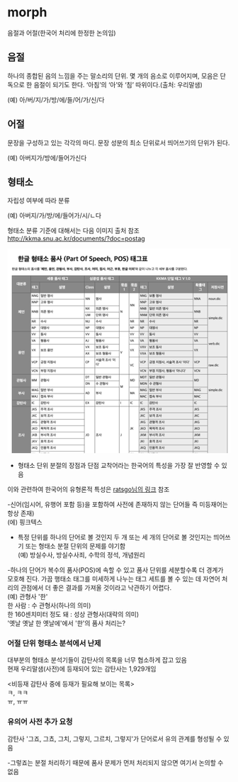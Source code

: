 # morph
음절과 어절(한국어 처리에 한정한 논의임)          

## 음절          
하나의 종합된 음의 느낌을 주는 말소리의 단위. 몇 개의 음소로 이루어지며, 모음은 단독으로 한 음절이 되기도 한다. ‘아침’의 ‘아’와 ‘침’ 따위이다.(출처: 우리말샘)       

(예) 아/버/지/가/방/에/들/어/가/신/다         

## 어절          
문장을 구성하고 있는 각각의 마디. 문장 성분의 최소 단위로서 띄어쓰기의 단위가 된다.     

(예) 아버지가/방에/들어가신다   


## 형태소  
자립성 여부에 따라 분류           

(예) 아버지/가/방/에/들어가/시/ㄴ다           

형태소 분류 기준에 대해서는 다음 이미지 출처 참조         
http://kkma.snu.ac.kr/documents/?doc=postag  

![pos](tagger.png)    


- 형태소 단위 분절의 장점과 단점
교착어라는 한국어의 특성을 가장 잘 반영할 수 있음     
         
이와 관련하여 한국어의 유형론적 특성은 [ratsgo님의 링크](https://ratsgo.github.io/korean%20linguistics/2017/04/04/langtype/) 참조    
      
-신어(임시어, 유행어 포함 등)을 포함하여 사전에 존재하지 않는 단어들 즉 미등재어는 항상 존재)       
(에) 핑크텍스      
                        

- 특정 단위를 하나의 단어로 볼 것인지 두 개 또는 세 개의 단어로 볼 것인지는 띄어쓰기 또는 형태소 분절 단위의 문제를 야기함     
(예) 방실수사, 방실수사죄, 수학의 정석, 개념원리        
           
-하나의 단어가 복수의 품사(POS)에 속할 수 있고 품사 단위를 세분할수록 더 경계가 모호해 진다. 가끔 행태소 태그를 미세하게 나누는 태그 세트를 볼 수 있는 데 자연어 처리의 관점에서 더 좋은 결과를 가져올 것이라고 낙관하기 어렵다.                
(예) 관형사 '한'    
한 사람 : 수 관형사(하나의 의미)    
한 160센치미터 정도 돼 : 성상 관형사(대략의 의미)     
'옛날 옛날 한 옛날에'에서 '한'의 품사 처리는?    


### 어절 단위 형태소 분석에서 난제          
대부분의 형태소 분석기들이 감탄사의 목록을 너무 협소하게 잡고 있음            
현재 우리말샘(사전)에 등재되어 있는 감탄사는 1,929개임              

<비등재 감탄사 중에 등재가 필요해 보이는 목록>       
ㅋ, ㅋㅋ        
ㅠ, ㅠㅠ             

          

### 유의어 사전 추가 요청     
감탄사 '그죠, 그쵸, 그치, 그렇지, 그르치, 그렇지'가 단어로서 유의 관계를 형성될 수 있음         

-그렇죠는 분절 처리하기 때문에 품사 문제가 먼저 처리되지 않으면 여기서 논의할 수 없음         







